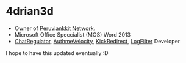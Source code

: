 # 4drian3d


* Owner of [Peruviankkit Network](https://peruviankkit.tebex.io/). 
* Microsoft Office Speccialist (MOS) Word 2013
* [ChatRegulator](https://github.com/4drian3d/ChatRegulator), [AuthmeVelocity](https://github.com/4drian3d/AuthmeVelocity), [KickRedirect](https://github.com/4drian3d/KickRedirect), [LogFilter](https://github.com/4drian3d/LogFilter) Developer

I hope to have this updated eventually :D
<!--
**4drian3d/4drian3d** is a ✨ _special_ ✨ repository because its `README.md` (this file) appears on your GitHub profile.

Here are some ideas to get you started:

- 🔭 I’m currently working on ...
- 🌱 I’m currently learning ...
- 👯 I’m looking to collaborate on ...
- 🤔 I’m looking for help with ...
- 💬 Ask me about ...
- 📫 How to reach me: ...
- 😄 Pronouns: ...
- ⚡ Fun fact: ...
aea, velocity goes brooommmmmm
-->

